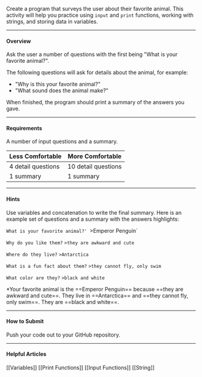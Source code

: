 Create a program that surveys the user about their favorite animal. This activity will help you practice using `input` and `print` functions, working with strings, and storing data in variables.

---
#### Overview
Ask the user a number of questions with the first being "What is your favorite animal?".

The following questions will ask for details about the animal, for example:
* "Why is this your favorite animal?"
* "What sound does the animal make?"

When finished, the program should print a summary of the answers you gave.

---
#### Requirements

A number of input questions and a summary.

| **Less Comfortable** | **More Comfortable** |
| -------------------- | -------------------- |
| 4 detail questions   | 10 detail questions  |
| 1 summary            | 1 summary            |

---
#### Hints

Use variables and concatenation to write the final summary. Here is an example set of questions and a summary with the answers highlights:

`What is your favorite animal?'
`>Emperor Penguin`

`Why do you like them?`
`>they are awkward and cute`

`Where do they live?`
`>Antarctica`

`What is a fun fact about them?`
`>they cannot fly, only swim`

`What color are they?`
`>black and white`

*Your favorite animal is the ==Emperor Penguin== because ==they are awkward and cute==. They live in ==Antarctica== and ==they cannot fly, only swim==. They are ==black and white==.

---
#### How to Submit

Push your code out to your GitHub repository.

---
#### Helpful Articles

[[Variables]]
[[Print Functions]]
[[Input Functions]]
[[String]]